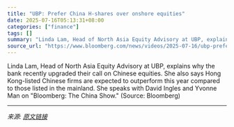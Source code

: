 ```yaml
---
title: "UBP: Prefer China H-shares over onshore equities"
date: 2025-07-16T05:13:31+08:00
categories: ["finance"]
tags: []
summary: "Linda Lam, Head of North Asia Equity Advisory at UBP, explains why the bank recently upgraded their call on Chinese equities. She also says Hong Kong-listed Chinese firms are expected to outperform th"
source_url: "https://www.bloomberg.com/news/videos/2025-07-16/ubp-prefer-china-h-shares-over-onshore-equities-video"
---
```


Linda Lam, Head of North Asia Equity Advisory at UBP, explains why the bank recently upgraded their call on Chinese equities. She also says Hong Kong-listed Chinese firms are expected to outperform this year compared to those listed in the mainland. She speaks with David Ingles and Yvonne Man on "Bloomberg: The China Show." (Source: Bloomberg)

---

*来源: [原文链接](https://www.bloomberg.com/news/videos/2025-07-16/ubp-prefer-china-h-shares-over-onshore-equities-video)*
